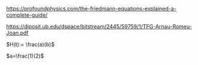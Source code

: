 
https://profoundphysics.com/the-friedmann-equations-explained-a-complete-guide/

https://diposit.ub.edu/dspace/bitstream/2445/59759/1/TFG-Arnau-Romeu-Joan.pdf

$H(t):= \frac(a)(b)$


$a=\frac(1)(2)$


